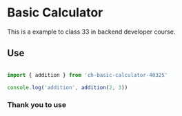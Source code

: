 # Basic Calculator

This is a example to class 33 in backend developer course.

## Use

```javascript

import { addition } from 'ch-basic-calculator-40325'

console.log('addition', addition(2, 3))

```

### Thank you to use